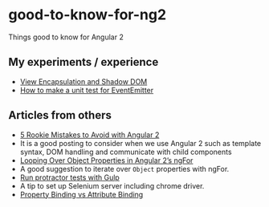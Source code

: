 # good-to-know-for-ng2
Things good to know for Angular 2

## My experiments / experience
- [View Encapsulation and Shadow DOM](https://github.com/TOKOFE/good-to-know-about-Angular2/blob/master/ViewEncapsulation.md)
- [How to make a unit test for EventEmitter](https://github.com/TOKOFE/good-to-know-about-Angular2/blob/master/UnitTest-EventEmitter.md)

## Articles from others

- [5 Rookie Mistakes to Avoid with Angular 2](http://angularjs.blogspot.ca/2016/04/5-rookie-mistakes-to-avoid-with-angular.html)
 - It is a good posting to consider when we use Angular 2 such as template syntax, DOM handling and communicate with child components
- [Looping Over Object Properties in Angular 2’s ngFor](https://webcake.co/object-properties-in-angular-2s-ngfor/)
 - A good suggestion to iterate over `Object` properties with ngFor. 
- [Run protractor tests with Gulp](https://github.com/TOKOFE/good-to-know-about-Angular2/blob/master/e2e-protractor-test.md)
 - A tip to set up Selenium server including chrome driver.
- [Property Binding vs Attribute Binding](https://github.com/TOKOFE/good-to-know-about-Angular2/blob/master/property-attribute-binding.md)
